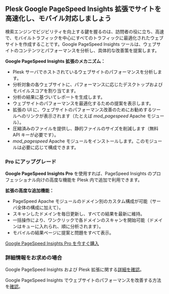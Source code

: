 ## Plesk Google PageSpeed Insights 拡張でサイトを高速化し、モバイル対応しましょう

検索エンジンでビジビリティを向上する鍵を握るのは、訪問者の役に立ち、高速で、モバイルトラフィックを中心にすべてのトラフィックに最適化されたウェブサイトを作成することです。Google PageSpeed Insights ツールは、ウェブサイトのコンテンツとパフォーマンスを分析し、具体的な改善策を提案します。

**Google PageSpeed Insights 拡張のメカニズム：**

- Plesk サーバでホストされているウェブサイトのパフォーマンスを分析します。
- 分析対象の各ウェブサイトに、パフォーマンスに応じたデスクトップおよびモバイルスコアを割り当てます。
- 分析の結果に基づいてレポートを生成します。
- ウェブサイトのパフォーマンスを最適化するための提案を表示します。
- 拡張の UI に、ウェブサイトのパフォーマンス改善のためにお勧めするツールへのリンクが表示されます（たとえば *mod_pagespeed* Apache モジュール）。
- 圧縮済みのファイルを提供し、静的ファイルのサイズを削減します（無料 API キーが必要です）。
- *mod_pagespeed* Apache モジュールをインストールします。このモジュールは必要に応じて構成できます。

### Pro にアップグレード

**Google PageSpeed Insights Pro** を使用すれば、PageSpeed Insights のプロフェッショナル向けの高度な機能を Plesk 内で追加で利用できます。

**拡張の高度な追加機能：**
- PageSpeed Apache モジュールのドメイン別のカスタム構成が可能（サーバ全体の構成に加えて）。
- スキャンしたドメインを毎日更新し、すべての結果を最新に維持。
- 一括操作により、ワンクリックで各ドメインのスキャンを開始可能（ドメインはキューに入れられ、順に分析されます）。
- モバイルの結果ページに提案と問題をすべて表示。

[Google PageSpeed Insights Pro を今すぐ購入](https://go.plesk.com/buy-plesk-ext/pagespeed-insights)

### 詳細情報をお求めの場合

Google PageSpeed Insights および Plesk 拡張に関する[詳細を確認](https://www.plesk.com/blog/introducing-google-pagespeed-insights-plesk-extension/)。

Google PageSpeed Insights でウェブサイトのパフォーマンスを改善する方法を[確認](https://www.plesk.com/product-technology/google-pagespeed-insights-optimize-your-site)。